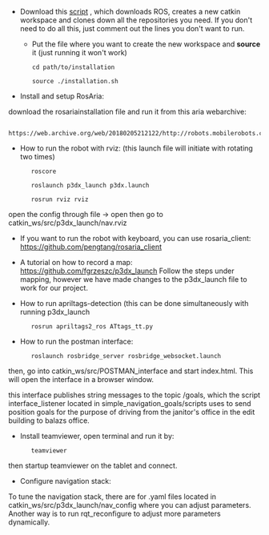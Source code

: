 * Download this [script](https://github.com/ChalmersRobotPostman/Installation.sh) , which downloads ROS, creates a new catkin workspace and clones down all the repositories you need. If you don't need to do all this, just comment out the lines you don't want to run.

    * Put the file where you want to create the new workspace and **source** it (just running it won't work)
     
          cd path/to/installation     

          source ./installation.sh

* Install and setup RosAria:

download the rosariainstallation file and run it from this aria webarchive:

		https://web.archive.org/web/20180205212122/http://robots.mobilerobots.com/wiki/Aria

* How to run the robot with rviz: (this launch file will initiate with rotating two times) 

         roscore
	
         roslaunch p3dx_launch p3dx.launch
	
         rosrun rviz rviz

open the config through file -> open then go to catkin_ws/src/p3dx_launch/nav.rviz

* If you want to run the robot with keyboard, you can use rosaria_client: https://github.com/pengtang/rosaria_client

* A tutorial on how to record a map: https://github.com/fgrzeszc/p3dx_launch
Follow the steps under mapping, however we have made changes to the p3dx_launch file to work for our project.


* How to run apriltags-detection (this can be done simultaneously with running p3dx_launch

         rosrun apriltags2_ros ATtags_tt.py

* How to run the postman interface:

         roslaunch rosbridge_server rosbridge_websocket.launch

then, go into catkin_ws/src/POSTMAN_interface and start index.html. This will open the interface in a browser window.

this interface publishes string messages to the topic /goals, which the script interface_listener located in simple_navigation_goals/scripts uses to send position goals for the purpose of driving from the janitor's office in the edit building to balazs office.


* Install teamviewer, open terminal and run it by:

         teamviewer
then startup teamviewer on the tablet and connect.


* Configure navigation stack:

To tune the navigation stack, there are for .yaml files located in catkin_ws/src/p3dx_launch/nav_config where you can adjust parameters. Another way is to run rqt_reconfigure to adjust more parameters dynamically.

